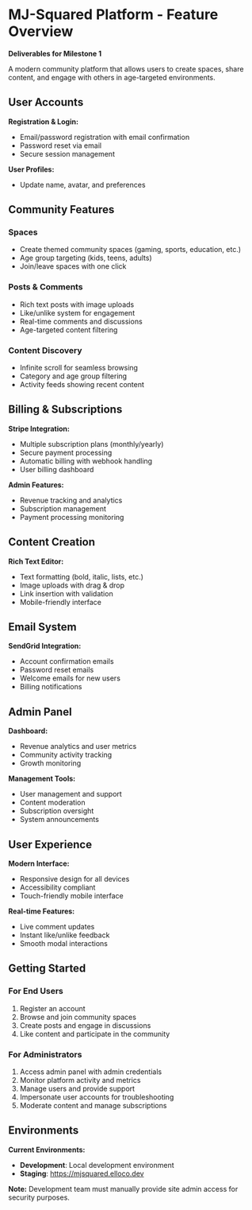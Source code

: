 # MJ-Squared Platform - Feature Overview

**Deliverables for Milestone 1**

A modern community platform that allows users to create spaces, share content, and engage with others in age-targeted environments.

## User Accounts

**Registration & Login:**
- Email/password registration with email confirmation
- Password reset via email
- Secure session management

**User Profiles:**
- Update name, avatar, and preferences

## Community Features

### Spaces
- Create themed community spaces (gaming, sports, education, etc.)
- Age group targeting (kids, teens, adults)
- Join/leave spaces with one click

### Posts & Comments
- Rich text posts with image uploads
- Like/unlike system for engagement
- Real-time comments and discussions
- Age-targeted content filtering

### Content Discovery
- Infinite scroll for seamless browsing
- Category and age group filtering
- Activity feeds showing recent content

## Billing & Subscriptions

**Stripe Integration:**
- Multiple subscription plans (monthly/yearly)
- Secure payment processing
- Automatic billing with webhook handling
- User billing dashboard

**Admin Features:**
- Revenue tracking and analytics
- Subscription management
- Payment processing monitoring

## Content Creation

**Rich Text Editor:**
- Text formatting (bold, italic, lists, etc.)
- Image uploads with drag & drop
- Link insertion with validation
- Mobile-friendly interface

## Email System

**SendGrid Integration:**
- Account confirmation emails
- Password reset emails
- Welcome emails for new users
- Billing notifications

## Admin Panel

**Dashboard:**
- Revenue analytics and user metrics
- Community activity tracking
- Growth monitoring

**Management Tools:**
- User management and support
- Content moderation
- Subscription oversight
- System announcements

## User Experience

**Modern Interface:**
- Responsive design for all devices
- Accessibility compliant
- Touch-friendly mobile interface

**Real-time Features:**
- Live comment updates
- Instant like/unlike feedback
- Smooth modal interactions

## Getting Started

### For End Users
1. Register an account
2. Browse and join community spaces
3. Create posts and engage in discussions
4. Like content and participate in the community

### For Administrators
1. Access admin panel with admin credentials
2. Monitor platform activity and metrics
3. Manage users and provide support
4. Impersonate user accounts for troubleshooting
5. Moderate content and manage subscriptions

## Environments

**Current Environments:**
- **Development**: Local development environment
- **Staging**: https://mjsquared.elloco.dev

**Note:** Development team must manually provide site admin access for security purposes.



